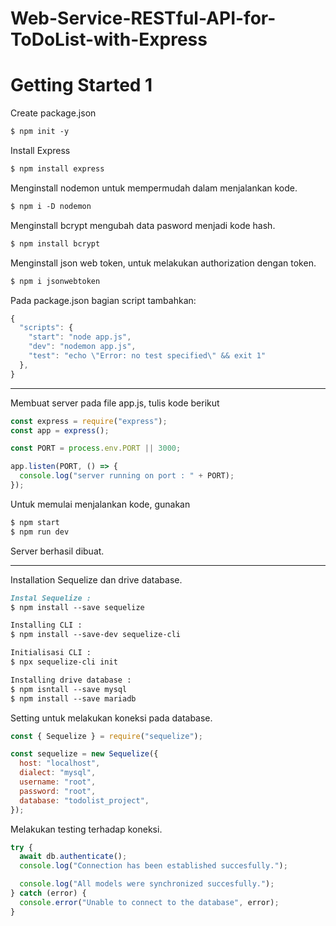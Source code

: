 # Web-Service-RESTful-API-for-ToDoList-with-Express

# Getting Started 1

Create package.json

```markdown
$ npm init -y
```

Install Express

```markdown
$ npm install express
```

Menginstall nodemon untuk mempermudah dalam menjalankan kode.

```markdown
$ npm i -D nodemon
```

Menginstall bcrypt mengubah data pasword menjadi kode hash.

```markdown
$ npm install bcrypt
```

Menginstall json web token, untuk melakukan authorization dengan token.

```markdown
$ npm i jsonwebtoken
```

Pada package.json bagian script tambahkan:

```javascript
{
  "scripts": {
    "start": "node app.js",
    "dev": "nodemon app.js",
    "test": "echo \"Error: no test specified\" && exit 1"
  },
}
```

---

Membuat server pada file app.js, tulis kode berikut

```javascript
const express = require("express");
const app = express();

const PORT = process.env.PORT || 3000;

app.listen(PORT, () => {
  console.log("server running on port : " + PORT);
});
```

Untuk memulai menjalankan kode, gunakan

```markdown
$ npm start
$ npm run dev
```

Server berhasil dibuat.

---

Installation Sequelize dan drive database.

```markdown
Instal Sequelize :
$ npm install --save sequelize

Installing CLI :
$ npm install --save-dev sequelize-cli

Initialisasi CLI :
$ npx sequelize-cli init

Installing drive database :
$ npm isntall --save mysql
$ npm install --save mariadb
```

Setting untuk melakukan koneksi pada database.

```javascript
const { Sequelize } = require("sequelize");

const sequelize = new Sequelize({
  host: "localhost",
  dialect: "mysql",
  username: "root",
  password: "root",
  database: "todolist_project",
});
```

Melakukan testing terhadap koneksi.

```javascript
try {
  await db.authenticate();
  console.log("Connection has been established succesfully.");

  console.log("All models were synchronized succesfully.");
} catch (error) {
  console.error("Unable to connect to the database", error);
}
```

